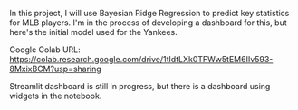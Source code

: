 In this project, I will use Bayesian Ridge Regression to predict key statistics for MLB players. I'm in the process of developing a dashboard for this, but here's the initial model used for the Yankees.

Google Colab URL: https://colab.research.google.com/drive/1tldtLXk0TFWw5tEM6IIv593-8MxixBCM?usp=sharing

Streamlit dashboard is still in progress, but there is a dashboard using widgets in the notebook.
